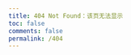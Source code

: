 ```yaml
---
title: 404 Not Found：该页无法显示
toc: false
comments: false
permalink: /404
---
```

<script type="text/javascript" src="http://www.qq.com/404/search_children.js" charset="utf-8" homePageUrl="https://hsiangho.github.io" homePageName="回到我的主页"></script>


